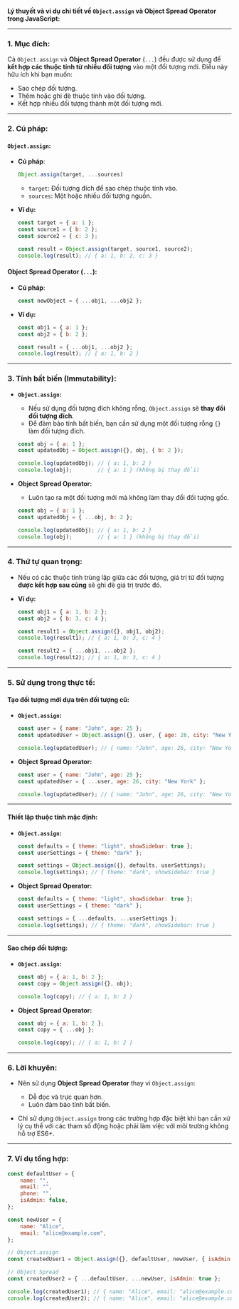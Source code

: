 **Lý thuyết và ví dụ chi tiết về `Object.assign` và **Object Spread Operator** trong JavaScript:**

---

### **1. Mục đích:**
Cả `Object.assign` và **Object Spread Operator** (`...`) đều được sử dụng để **kết hợp các thuộc tính từ nhiều đối tượng** vào một đối tượng mới. Điều này hữu ích khi bạn muốn:

- Sao chép đối tượng.
- Thêm hoặc ghi đè thuộc tính vào đối tượng.
- Kết hợp nhiều đối tượng thành một đối tượng mới.

---

### **2. Cú pháp:**

#### **`Object.assign`:**
- **Cú pháp**:
  ```javascript
  Object.assign(target, ...sources)
  ```
  - `target`: Đối tượng đích để sao chép thuộc tính vào.
  - `sources`: Một hoặc nhiều đối tượng nguồn.

- **Ví dụ:**
  ```javascript
  const target = { a: 1 };
  const source1 = { b: 2 };
  const source2 = { c: 3 };

  const result = Object.assign(target, source1, source2);
  console.log(result); // { a: 1, b: 2, c: 3 }
  ```

#### **Object Spread Operator (`...`):**
- **Cú pháp**:
  ```javascript
  const newObject = { ...obj1, ...obj2 };
  ```
- **Ví dụ:**
  ```javascript
  const obj1 = { a: 1 };
  const obj2 = { b: 2 };

  const result = { ...obj1, ...obj2 };
  console.log(result); // { a: 1, b: 2 }
  ```

---

### **3. Tính bất biến (Immutability):**

- **`Object.assign`:**
  - Nếu sử dụng đối tượng đích không rỗng, `Object.assign` sẽ **thay đổi đối tượng đích**.
  - Để đảm bảo tính bất biến, bạn cần sử dụng một đối tượng rỗng `{}` làm đối tượng đích.

  ```javascript
  const obj = { a: 1 };
  const updatedObj = Object.assign({}, obj, { b: 2 });

  console.log(updatedObj); // { a: 1, b: 2 }
  console.log(obj);        // { a: 1 } (không bị thay đổi)
  ```

- **Object Spread Operator:**
  - Luôn tạo ra một đối tượng mới mà không làm thay đổi đối tượng gốc.
  ```javascript
  const obj = { a: 1 };
  const updatedObj = { ...obj, b: 2 };

  console.log(updatedObj); // { a: 1, b: 2 }
  console.log(obj);        // { a: 1 } (không bị thay đổi)
  ```

---

### **4. Thứ tự quan trọng:**

- Nếu có các thuộc tính trùng lặp giữa các đối tượng, giá trị từ đối tượng **được kết hợp sau cùng** sẽ ghi đè giá trị trước đó.

- **Ví dụ:**
  ```javascript
  const obj1 = { a: 1, b: 2 };
  const obj2 = { b: 3, c: 4 };

  const result1 = Object.assign({}, obj1, obj2);
  console.log(result1); // { a: 1, b: 3, c: 4 }

  const result2 = { ...obj1, ...obj2 };
  console.log(result2); // { a: 1, b: 3, c: 4 }
  ```

---

### **5. Sử dụng trong thực tế:**

#### **Tạo đối tượng mới dựa trên đối tượng cũ:**

- **`Object.assign`:**
  ```javascript
  const user = { name: "John", age: 25 };
  const updatedUser = Object.assign({}, user, { age: 26, city: "New York" });

  console.log(updatedUser); // { name: "John", age: 26, city: "New York" }
  ```

- **Object Spread Operator:**
  ```javascript
  const user = { name: "John", age: 25 };
  const updatedUser = { ...user, age: 26, city: "New York" };

  console.log(updatedUser); // { name: "John", age: 26, city: "New York" }
  ```

---

#### **Thiết lập thuộc tính mặc định:**

- **`Object.assign`:**
  ```javascript
  const defaults = { theme: "light", showSidebar: true };
  const userSettings = { theme: "dark" };

  const settings = Object.assign({}, defaults, userSettings);
  console.log(settings); // { theme: "dark", showSidebar: true }
  ```

- **Object Spread Operator:**
  ```javascript
  const defaults = { theme: "light", showSidebar: true };
  const userSettings = { theme: "dark" };

  const settings = { ...defaults, ...userSettings };
  console.log(settings); // { theme: "dark", showSidebar: true }
  ```

---

#### **Sao chép đối tượng:**

- **`Object.assign`:**
  ```javascript
  const obj = { a: 1, b: 2 };
  const copy = Object.assign({}, obj);

  console.log(copy); // { a: 1, b: 2 }
  ```

- **Object Spread Operator:**
  ```javascript
  const obj = { a: 1, b: 2 };
  const copy = { ...obj };

  console.log(copy); // { a: 1, b: 2 }
  ```

---

### **6. Lời khuyên:**

- Nên sử dụng **Object Spread Operator** thay vì `Object.assign`:
  - Dễ đọc và trực quan hơn.
  - Luôn đảm bảo tính bất biến.

- Chỉ sử dụng `Object.assign` trong các trường hợp đặc biệt khi bạn cần xử lý cụ thể với các tham số động hoặc phải làm việc với môi trường không hỗ trợ ES6+.

---

### **7. Ví dụ tổng hợp:**

```javascript
const defaultUser = {
    name: "",
    email: "",
    phone: "",
    isAdmin: false,
};

const newUser = {
    name: "Alice",
    email: "alice@example.com",
};

// Object.assign
const createdUser1 = Object.assign({}, defaultUser, newUser, { isAdmin: true });

// Object Spread
const createdUser2 = { ...defaultUser, ...newUser, isAdmin: true };

console.log(createdUser1); // { name: "Alice", email: "alice@example.com", phone: "", isAdmin: true }
console.log(createdUser2); // { name: "Alice", email: "alice@example.com", phone: "", isAdmin: true }
```